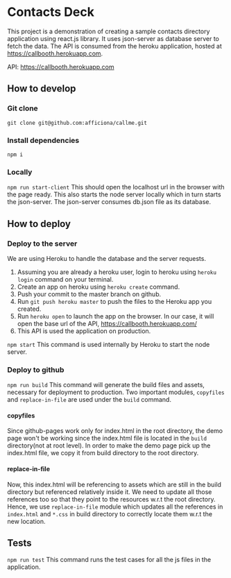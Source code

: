 #  Contacts Deck

This project is a demonstration of creating a sample contacts directory application using react.js library. It uses json-server as database server to fetch the data. The API is consumed from the heroku application, hosted at https://callbooth.herokuapp.com.

API: https://callbooth.herokuapp.com

## How to develop
### Git clone
`git clone git@github.com:afficiona/callme.git`
### Install dependencies
`npm i`

### Locally
`npm run start-client`
This should open the localhost url in the browser with the page ready. This also starts the node server locally which in turn starts the json-server. The json-server consumes db.json file as its database.

## How to deploy
### Deploy to the server
We are using Heroku to handle the database and the server requests.
1) Assuming you are already a heroku user, login to heroku using `heroku login` command on your terminal.
2) Create an app on heroku using `heroku create` command.
3) Push your commit to the master branch on github.
4) Run `git push heroku master` to push the files to the Heroku app you created.
5) Run `heroku open` to launch the app on the browser. In our case, it will open the base url of the API, https://callbooth.herokuapp.com/ 
6) This API is used the application on production.

`npm start`
This command is used internally by Heroku to start the node server.

### Deploy to github

`npm run build`
This command will generate the build files and assets, necessary for deployment to production. Two important modules, `copyfiles` and `replace-in-file` are used under the `build` command.

#### copyfiles
Since github-pages work only for index.html in the root directory, the demo page won't be working since the index.html file is located in the `build` directory(not at root level). In order to make the demo page pick up the index.html file, we copy it from build directory to the root directory.

#### replace-in-file
Now, this index.html will be referencing to assets which are still in the build directory but referenced relatively inside it. We need to update all those references too so that they point to the resources w.r.t the root directory. Hence, we use `replace-in-file` module which updates all the references in `index.html` and `*.css` in build directory to correctly locate them w.r.t the new location.

## Tests
`npm run test`
This command runs the test cases for all the js files in the application.
